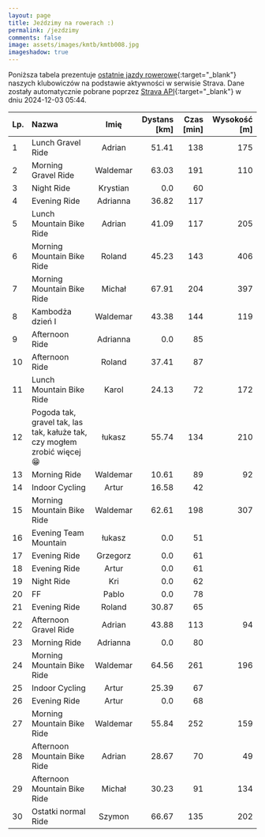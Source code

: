 ```yaml
---
layout: page
title: Jeździmy na rowerach :)
permalink: /jezdzimy
comments: false
image: assets/images/kmtb/kmtb008.jpg
imageshadow: true
---
```


Poniższa tabela prezentuje [ostatnie jazdy rowerowe](https://www.strava.com/clubs/336381){:target="_blank"} naszych klubowiczów na podstawie aktywności w serwisie Strava. Dane zostały automatycznie pobrane poprzez [Strava API](https://developers.strava.com/docs/reference/#api-Clubs-getClubActivitiesById){:target="_blank"} w dniu 2024-12-03 05:44.

Lp. | Nazwa | Imię | Dystans [km] | Czas [min] | Wysokość [m]
:--- | :--- | :---: | ---: | ---: | ---:
1|Lunch Gravel Ride|Adrian|51.41|138|175
2|Morning Gravel Ride|Waldemar|63.03|191|110
3|Night Ride|Krystian|0.0|60|
4|Evening Ride|Adrianna|36.82|117|
5|Lunch Mountain Bike Ride|Adrian|41.09|117|205
6|Morning Mountain Bike Ride|Roland|45.23|143|406
7|Morning Mountain Bike Ride|Michał|67.91|204|397
8|Kambodża dzień I|Waldemar|43.38|144|119
9|Afternoon Ride|Adrianna|0.0|85|
10|Afternoon Ride|Roland|37.41|87|
11|Lunch Mountain Bike Ride|Karol|24.13|72|172
12|Pogoda tak, gravel tak, las tak, kałuże tak, czy mogłem zrobić więcej 😁|łukasz|55.74|134|210
13|Morning Ride|Waldemar|10.61|89|92
14|Indoor Cycling|Artur|16.58|42|
15|Morning Mountain Bike Ride|Waldemar|62.61|198|307
16|Evening Team Mountain|łukasz|0.0|51|
17|Evening Ride|Grzegorz|0.0|61|
18|Evening Ride|Artur|0.0|61|
19|Night Ride|Kri|0.0|62|
20|FF|Pablo|0.0|78|
21|Evening Ride|Roland|30.87|65|
22|Afternoon Gravel Ride|Adrian|43.88|113|94
23|Morning Ride|Adrianna|0.0|80|
24|Morning Mountain Bike Ride|Waldemar|64.56|261|196
25|Indoor Cycling|Artur|25.39|67|
26|Evening Ride|Artur|0.0|68|
27|Morning Mountain Bike Ride|Waldemar|55.84|252|159
28|Afternoon Mountain Bike Ride|Adrian|28.67|70|49
29|Afternoon Mountain Bike Ride|Michał|30.23|91|134
30|Ostatki normal Ride|Szymon|66.67|135|202
